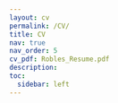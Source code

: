 ```yaml
---
layout: cv
permalink: /CV/
title: CV
nav: true
nav_order: 5
cv_pdf: Robles_Resume.pdf
description:
toc:
  sidebar: left
---
```

